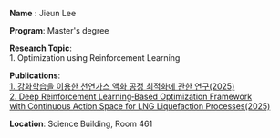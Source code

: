 **Name**   : Jieun Lee

**Program**: Master's degree

**Research Topic**: <br>1. Optimization using Reinforcement Learning

**Publications**: <br>[1. 강화학습을 이용한 천연가스 액화 공정 최적화에 관한 연구(2025)](https://doi.org/10.9713/kcer.2025.63.1.50)<br>
[2. Deep Reinforcement Learning‑Based Optimization Framework with Continuous Action Space for LNG Liquefaction Processes(2025)](https://doi.org/10.1007/s11814-025-00428-x)<br>

**Location**: Science Building, Room 461
